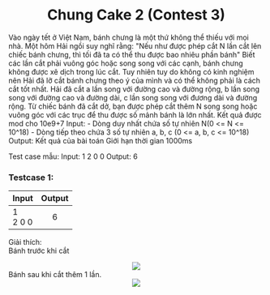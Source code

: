<div align="center">

# Chung Cake 2 (Contest 3)

</div>

Vào ngày tết ở Việt Nam, bánh chưng là một thứ không thể thiếu với mọi nhà.
Một hôm Hải ngồi suy nghĩ rằng: "Nếu như được phép cắt N lần cắt lên chiếc bánh chưng, thì tối đã ta có thể thu được bao nhiêu phần bánh"
Biết các lần cắt phải vuông góc hoặc song song với các cạnh, bánh chưng không được xê dịch trong lúc cắt.
Tuy nhiên tuy do không có kinh nghiệm nên Hải đã lỡ cắt bánh chưng theo ý của mình và có thể không phải là cách cắt tốt nhất.
Hải đã cắt a lần song với đường cao và đường rộng, b lần song song với đường cao và đường dài, c lần song song với đương dài và đường rộng.
Từ chiếc bánh đã cắt dở, bạn được phép cắt thêm N song song hoặc vuông góc với các trục để thu được số mảnh bánh là lớn nhất.
Kết quả được mod cho 10e9+7
Input:
    - Dòng duy nhất chứa số tự nhiên N(0 <= N  <= 10^18)
    - Dòng tiếp theo chứa 3 số tự nhiên a, b, c (0 <= a, b, c <= 10^18)
Output:
    Kết quả của bài toán
Giới hạn thời gian 1000ms

Test case mẫu:
Input:
1
2 0 0
Output:
6


### Testcase 1:
|Input| Output|
|-----|:-----:|
|1<br>2 0 0| 6|

Giải thích:<br>
Bánh trước khi cắt <br>
<div align = "center">
  <img align="center" src= "https://github.com/zukahai/algotithm-training/blob/main/chung_cake_2/image/image1.png" />
</div>
Bánh sau khi cắt thêm 1 lần.
<div align = "center">
  <img align="center" src= "https://github.com/zukahai/algotithm-training/blob/main/chung_cake_2/image/image2.png" />
</div>


